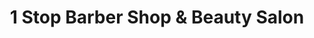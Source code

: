 ---
title: "1 Stop Barber Shop & Beauty Salon"
url: /logansport/1-stop-barber-shop-und-beauty-salon/
shop: Friseur
---